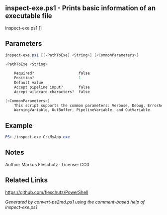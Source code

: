 ## inspect-exe.ps1 - Prints basic information of an executable file

inspect-exe.ps1 [<path-to-exe-file>]

## Parameters
```powershell
inspect-exe.ps1 [[-PathToExe] <String>] [<CommonParameters>]

-PathToExe <String>
    
    Required?                    false
    Position?                    1
    Default value                
    Accept pipeline input?       false
    Accept wildcard characters?  false

[<CommonParameters>]
    This script supports the common parameters: Verbose, Debug, ErrorAction, ErrorVariable, WarningAction, 
    WarningVariable, OutBuffer, PipelineVariable, and OutVariable.
```

## Example
```powershell
PS>./inspect-exe C:\MyApp.exe
```

## Notes
Author: Markus Fleschutz · License: CC0

## Related Links
https://github.com/fleschutz/PowerShell

*Generated by convert-ps2md.ps1 using the comment-based help of inspect-exe.ps1*
